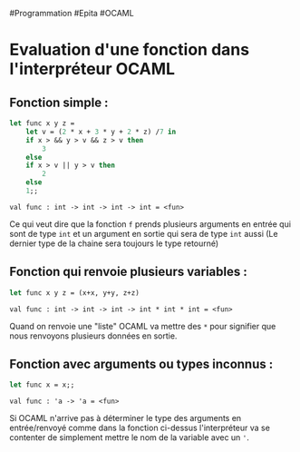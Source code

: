 #Programmation #Epita #OCAML

# Evaluation d'une fonction dans l'interpréteur OCAML

## Fonction simple :

```ocaml
let func x y z = 
	let v = (2 * x + 3 * y + 2 * z) /7 in
	if x > && y > v && z > v then
		3
	else
	if x > v || y > v then
		2
	else
	1;;
```

`val func : int -> int -> int -> int = <fun>`

Ce qui veut dire que la fonction `f` prends plusieurs arguments en entrée qui sont de type `int` et un argument en sortie qui sera de type `int` aussi (Le dernier type de la chaine sera toujours le type retourné)

## Fonction qui renvoie plusieurs variables :

```ocaml
let func x y z = (x+x, y+y, z+z)
```

`val func : int -> int -> int -> int * int * int = <fun>`

Quand on renvoie une "liste" OCAML va mettre des `*` pour signifier que nous renvoyons plusieurs données en sortie.

## Fonction avec arguments ou types inconnus :

```ocaml
let func x = x;;
```

`val func : 'a -> 'a = <fun>`

Si OCAML n'arrive pas à déterminer le type des arguments en entrée/renvoyé comme dans la fonction ci-dessus l'interpréteur va se contenter de simplement mettre le nom de la variable avec un `'`.
